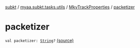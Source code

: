 [subkt](../../index.md) / [myaa.subkt.tasks.utils](../index.md) / [MkvTrackProperties](index.md) / [packetizer](./packetizer.md)

# packetizer

`val packetizer: `[`String`](https://kotlinlang.org/api/latest/jvm/stdlib/kotlin/-string/index.html)`?` [(source)](https://github.com/Myaamori/SubKt/blob/0.1.10/src/main/kotlin/myaa/subkt/tasks/utils/mkvmerge.kt#L96)